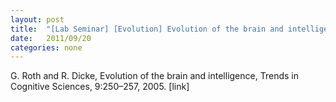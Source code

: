 ```yaml
---
layout: post
title:  "[Lab Seminar] [Evolution] Evolution of the brain and intelligence"
date:   2011/09/20
categories: none
---
```






G. Roth and R. Dicke, Evolution of the brain and intelligence, Trends in Cognitive Sciences, 9:250–257, 2005. [link]





 

